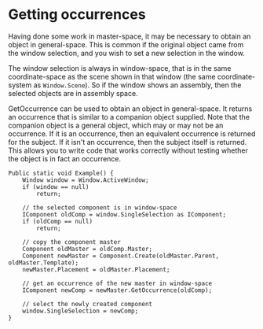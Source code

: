 # Getting occurrences

Having done some work in master-space, it may be necessary to obtain an object in general-space. This is common if the original object came from the window selection, and you wish to set a new selection in the window.

The window selection is always in window-space, that is in the same coordinate-space as the scene shown in that window \(the same coordinate-system as `Window.Scene`\). So if the window shows an assembly, then the selected objects are in assembly space.

GetOccurrence can be used to obtain an object in general-space. It returns an occurrence that is similar to a companion object supplied. Note that the companion object is a general object, which may or may not be an occurrence. If it is an occurrence, then an equivalent occurrence is returned for the subject. If it isn't an occurrence, then the subject itself is returned. This allows you to write code that works correctly without testing whether the object is in fact an occurrence.

```
Public static void Example() {
	Window window = Window.ActiveWindow;
	if (window == null)
		return;

	// the selected component is in window-space
	IComponent oldComp = window.SingleSelection as IComponent;
	if (oldComp == null)
		return;

	// copy the component master
	Component oldMaster = oldComp.Master;
	Component newMaster = Component.Create(oldMaster.Parent, oldMaster.Template);
	newMaster.Placement = oldMaster.Placement;

	// get an occurrence of the new master in window-space
	IComponent newComp = newMaster.GetOccurrence(oldComp);

	// select the newly created component
	window.SingleSelection = newComp;
}
```



